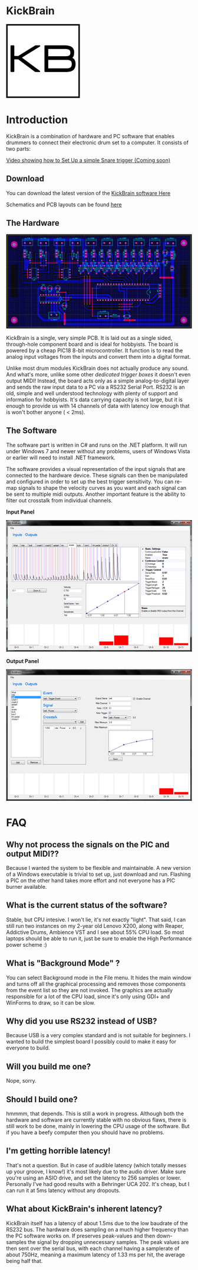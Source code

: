 # KickBrain #



![](https://github.com/ValdemarOrn/KickBrain/raw/master/ReadmeFiles/Icon-small.png)


# Introduction #

KickBrain is a combination of hardware and PC software that enables drummers to connect their electronic drum set to a computer. It consists of two parts:

[Video showing how to Set Up a simple Snare trigger (Coming soon)]()

## Download

You can download the latest version of the [KickBrain software Here](https://github.com/ValdemarOrn/KickBrain/tree/master/Releases)

Schematics and PCB layouts can be found
[here](https://github.com/ValdemarOrn/KickBrain/tree/master/Schematic)
## The Hardware

![](https://github.com/ValdemarOrn/KickBrain/raw/master/ReadmeFiles/PCB.png)

KickBrain is a single, very simple PCB. It is laid out as a single sided, through-hole component board and is ideal for hobbyists. The board is powered by a cheap PIC18 8-bit microcontroller. It function is to read the analog input voltages from the inputs and convert them into a digital format.

Unlike most drum modules KickBrain does not actually produce any sound. And what's more, unlike some other *dedicated trigger boxes* it doesn't even output MIDI! Instead, the board acts only as a simple analog-to-digital layer and sends the raw input data to a PC via a RS232 Serial Port. RS232 is an old, simple and well understood technology with plenty of support and information for hobbyists. It's data carrying capacity is not large, but it is enough to provide us with 14 channels of data with latency low enough that is won't bother anyone ( < 2ms).

## The Software

The software part is written in C# and runs on the .NET platform. It will run under Windows 7 and newer without any problems, users of Windows Vista or earlier will need to install .NET framework.

The software provides a visual representation of the input signals that are connected to the hardware device. These signals can then be manipulated and configured in order to set up the best trigger sensitivity. You can re-map signals to shape the velocity curves as you want and each signal can be sent to multiple midi outputs. Another important feature is the ability to filter out crosstalk from individual channels.

**Input Panel**

![](https://github.com/ValdemarOrn/KickBrain/raw/master/ReadmeFiles/screenshot-small.png)

**Output Panel**

![](https://github.com/ValdemarOrn/KickBrain/raw/master/ReadmeFiles/screenshot2-small.png)



# FAQ #

## Why not process the signals on the PIC and output MIDI?? ##

Because I wanted the system to be flexible and maintainable. A new version of a Windows executable is trivial to set up, just download and run. Flashing a PIC on the other hand takes more effort and not everyone has a PIC burner available.

## What is the current status of the software?

Stable, but CPU intesive. I won't lie, it's not exactly "light". That said, I can still run two instances on my 2-year old Lenovo X200, along with Reaper, Addictive Drums, Ambience VST and I see about 55% CPU load. So most laptops should be able to run it, just be sure to enable the High Performance power scheme :)

## What is "Background Mode" ? 

You can select Background mode in the File menu. It hides the main window and turns off all the graphical processing and removes those components from the event list so they are not invoked. The graphics are actually responsible for a lot of the CPU load, since it's only using GDI+ and WinForms to draw, so it can be slow.

## Why did you use RS232 instead of USB?

Because USB is a very complex standard and is not suitable for beginners. I wanted to build the simplest board I possibly could to make it easy for everyone to build.

## Will you build me one?

Nope, sorry.

## Should I build one?

hmmmm, that depends. This is still a work in progress. Although both the hardware and software are currently stable with no obvious flaws, there is still work to be done, mainly in lowering the CPU usage of the software. But if you have a beefy computer then you should have no problems.

## I'm getting horrible latency!

That's not a question. But in case of audible latency (which totally messes up your groove, I know!) it's most likely due to the audio driver. Make sure you're using an ASIO drive, and set the latency to 256 samples or lower. Personally I've had good results with a Behringer UCA 202. It's cheap, but I can run it at 5ms latency without any dropouts. 

## What about KickBrain's inherent latency?

KickBrain itself has a latency of about 1.5ms due to the low baudrate of the RS232 bus. The hardware does sampling on a much higher frequency than the PC software works on. If preserves peak-values and then down-samples the signal by dropping unnecessary samples. The peak values are then sent over the serial bus, with each channel having a samplerate of about 750Hz, meaning a maximum latency of 1.33 ms per hit, the average being half that.